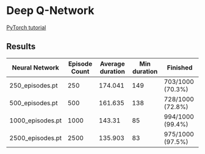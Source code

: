 # Deep Q-Network

[PyTorch tutorial](https://pytorch.org/tutorials/intermediate/reinforcement_q_learning.html)

## Results

| Neural Network   | Episode Count | Average duration | Min duration | Finished         |
| ---------------- | ------------- | ---------------- | ------------ | ---------------- |
| 250_episodes.pt  | 250           | 174.041          | 149          | 703/1000 (70.3%) |
| 500_episodes.pt  | 500           | 161.635          | 138          | 728/1000 (72.8%) |
| 1000_episodes.pt | 1000          | 143.31           | 85           | 994/1000 (99.4%) |
| 2500_episodes.pt | 2500          | 135.903          | 83           | 975/1000 (97.5%) |
